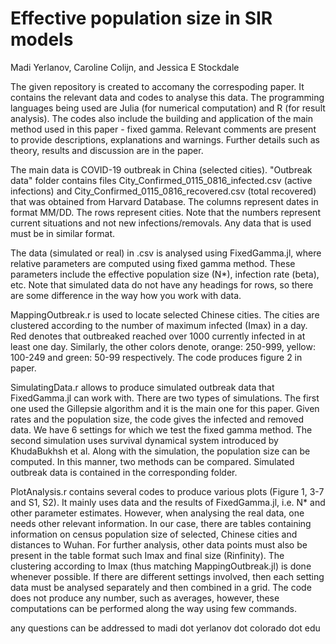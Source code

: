 # Effective population size in SIR models

Madi Yerlanov, Caroline Colijn, and Jessica E Stockdale

The given repository is created to accomany the correspoding paper. It contains the relevant data and codes to analyse this data. The programming languages being used are Julia (for numerical computation) and R (for result analysis). The codes also include the building and application of the main method used in this paper - fixed gamma. Relevant comments are present to provide descriptions, explanations and warnings. Further details such as theory, results and discussion are in the paper.

The main data is COVID-19 outbreak in China (selected cities). "Outbreak data" folder contains files City_Confirmed_0115_0816_infected.csv (active infections) and City_Confirmed_0115_0816_recovered.csv (total recovered) that was obtained from Harvard Database. The columns represent dates in format MM/DD. The rows represent cities. Note that the numbers represent current situations and not new infections/removals. Any data that is used must be in similar format.

The data (simulated or real) in .csv is analysed using FixedGamma.jl, where relative parameters are computed using fixed gamma method. These parameters include the effective population size (N*), infection rate (beta), etc. Note that simulated data do not have any headings for rows, so there are some difference in the way how you work with data. 

MappingOutbreak.r is used to locate selected Chinese cities. The cities are clustered according to the number of maximum infected (Imax) in a day. Red denotes that outbreaked reached over 1000 currently infected in at least one day. Similarly, the other colors denote, orange: 250-999, yellow: 100-249 and green: 50-99 respectively. The code produces figure 2 in paper.

SimulatingData.r allows to produce simulated outbreak data that FixedGamma.jl can work with. There are two types of simulations. The first one used the Gillepsie algorithm and it is the main one for this paper. Given rates and the population size, the code gives the infected and removed data. We have 6 settings for which we test the fixed gamma method. The second simulation uses survival dynamical system introduced by KhudaBukhsh et al. Along with the simulation, the population size can be computed. In this manner, two methods can be compared. Simulated outbreak data is contained in the corresponding folder.

PlotAnalysis.r contains several codes to produce various plots (Figure 1, 3-7 and S1, S2). It mainly uses data and the results of FixedGamma.jl, i.e. N* and other parameter estimates. However, when analysing the real data, one needs other relevant information. In our case, there are tables containing information on census population size of selected, Chinese cities and distances to Wuhan. For further analysis, other data points must also be present in the table format such Imax and final size (Rinfinity). The clustering according to Imax (thus matching MappingOutbreak.jl) is done whenever possible. If there are different settings involved, then each setting data must be analysed separately and then combined in a grid. The code does not produce any number, such as averages, however, these computations can be performed along the way using few commands.

any questions can be addressed to madi dot yerlanov dot colorado dot edu
